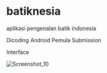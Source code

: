 # batiknesia
aplikasi pengenalan batik indonesia

Dicoding Android Pemula Submission

Interface

![Screenshot_10](https://user-images.githubusercontent.com/55066281/95648108-cde13400-0aa2-11eb-81b8-d733ffcb3347.jpg)
